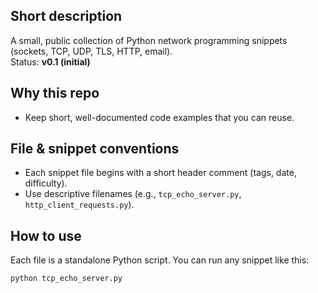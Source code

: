 ## Short description
A small, public collection of Python network programming snippets (sockets, TCP, UDP, TLS, HTTP, email).  
Status: **v0.1 (initial)**
## Why this repo
- Keep short, well-documented code examples that you can reuse.
## File & snippet conventions
- Each snippet file begins with a short header comment (tags, date, difficulty).
- Use descriptive filenames (e.g., `tcp_echo_server.py`, `http_client_requests.py`).
## How to use
Each file is a standalone Python script. You can run any snippet like this:

```bash
python tcp_echo_server.py
